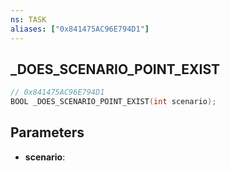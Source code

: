```yaml
---
ns: TASK
aliases: ["0x841475AC96E794D1"]
---
```

## _DOES_SCENARIO_POINT_EXIST

```c
// 0x841475AC96E794D1
BOOL _DOES_SCENARIO_POINT_EXIST(int scenario);
```

## Parameters
* **scenario**:
